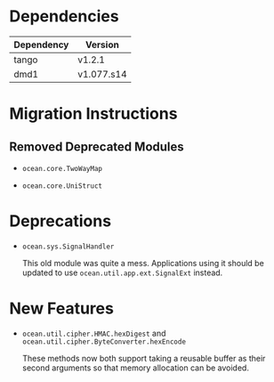 Dependencies
============

Dependency | Version
-----------|---------
tango      | v1.2.1
dmd1       | v1.077.s14

Migration Instructions
======================


Removed Deprecated Modules
--------------------------

* `ocean.core.TwoWayMap`

* `ocean.core.UniStruct`

Deprecations
============

* `ocean.sys.SignalHandler`

  This old module was quite a mess. Applications using it should be updated to
  use `ocean.util.app.ext.SignalExt` instead.

New Features
============

* `ocean.util.cipher.HMAC.hexDigest` and `ocean.util.cipher.ByteConverter.hexEncode`

  These methods now both support taking a reusable buffer as their second
  arguments so that memory allocation can be avoided.
